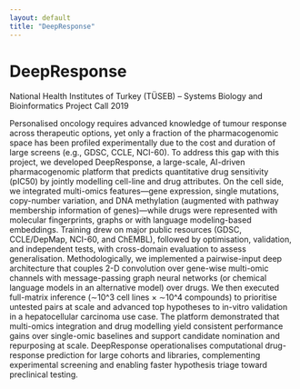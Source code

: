 ```yaml
---
layout: default
title: "DeepResponse"
---
```


# DeepResponse

National Health Institutes of Turkey (TÜSEB) – Systems Biology and Bioinformatics Project Call 2019  

Personalised oncology requires advanced knowledge of tumour response across therapeutic options, yet only a fraction of the pharmacogenomic space has been profiled experimentally due to the cost and duration of large screens (e.g., GDSC, CCLE, NCI-60). To address this gap with this project, we developed DeepResponse, a large-scale, AI-driven pharmacogenomic platform that predicts quantitative drug sensitivity (pIC50) by jointly modelling cell-line and drug attributes. On the cell side, we integrated multi-omics features—gene expression, single mutations, copy-number variation, and DNA methylation (augmented with pathway membership information of genes)—while drugs were represented with molecular fingerprints, graphs or with language modeling-based embeddings. Training drew on major public resources (GDSC, CCLE/DepMap, NCI-60, and ChEMBL), followed by optimisation, validation, and independent tests, with cross-domain evaluation to assess generalisation. Methodologically, we implemented a pairwise-input deep architecture that couples 2-D convolution over gene-wise multi-omic channels with message-passing graph neural networks (or chemical language models in an alternative model) over drugs. We then executed full-matrix inference (∼10^3 cell lines × ∼10^4 compounds) to prioritise untested pairs at scale and advanced top hypotheses to in-vitro validation in a hepatocellular carcinoma use case. The platform demonstrated that multi-omics integration and drug modelling yield consistent performance gains over single-omic baselines and support candidate nomination and repurposing at scale. DeepResponse operationalises computational drug-response prediction for large cohorts and libraries, complementing experimental screening and enabling faster hypothesis triage toward preclinical testing.
